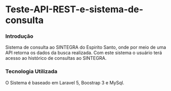 # Teste-API-REST-e-sistema-de-consulta #

### Introdução ###
Sistema de consulta ao SINTEGRA do Espirito Santo, onde por meio de uma API retorna os dados da busca realizada. Com este sistema o usuário terá acesso ao histórico de consultas ao SINTEGRA. 

### Tecnologia Utilizada ###
O Sistema é baseado em Laravel 5, Boostrap 3 e MySql.
